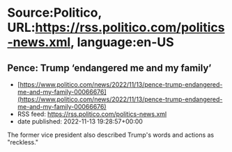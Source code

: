 # Source:Politico, URL:https://rss.politico.com/politics-news.xml, language:en-US

## Pence: Trump ‘endangered me and my family’
 - [https://www.politico.com/news/2022/11/13/pence-trump-endangered-me-and-my-family-00066676](https://www.politico.com/news/2022/11/13/pence-trump-endangered-me-and-my-family-00066676)
 - RSS feed: https://rss.politico.com/politics-news.xml
 - date published: 2022-11-13 19:28:57+00:00

The former vice president also described Trump's words and actions as "reckless."

